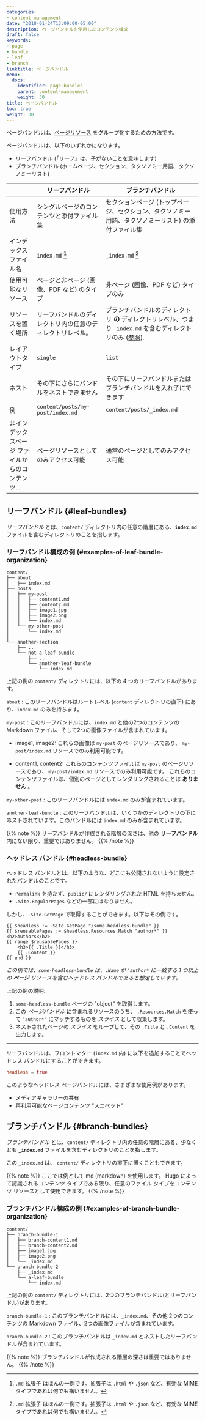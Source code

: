 ```yaml
---
categories:
- content management
date: "2018-01-24T13:09:00-05:00"
description: ページバンドルを使用したコンテンツ構成
draft: false
keywords:
- page
- bundle
- leaf
- branch
linktitle: ページバンドル
menu:
  docs:
    identifier: page-bundles
    parent: content-management
    weight: 30
title: ページバンドル
toc: true
weight: 30
---
```


ページバンドルは、[ページリソース](/content-management/page-resources/) をグループ化するための方法です。

ページバンドルは、以下のいずれかになります。

- リーフバンドル (「リーフ」は、子がないことを意味します)
- ブランチバンドル (ホームページ、セクション、タクソノミー用語、タクソノミーリスト)

|                        | リーフバンドル                           | ブランチバンドル                              |
|------------------------|-----------------------------------------|----------------------------------------------|
| 使用方法                | シングルページのコンテンツと添付ファイル集     | セクションページ (トップページ、セクション、タクソノミー用語、タクソノミーリスト) の添付ファイル集       |
| インデックス ファイル名  | `index.md` [^fn:1]                    | `_index.md` [^fn:1]                |
| 使用可能なリソース       | ページと非ページ (画像、PDF など) のタイプ         | 非ページ (画像、PDF など) タイプのみ        |
| リソースを置く場所       | リーフバンドルのディレクトリ内の任意のディレクトリレベル。 | ブランチバンドルのディレクトリ **の** ディレクトリレベル、つまり `_index.md` を含むディレクトリのみ ([参照](https://discourse.gohugo.io/t/question-about-content-folder-structure/11822/4?u=kaushalmodi)). |
| レイアウトタイプ         | `single`                                | `list`                                      |
| ネスト                  | その下にさらにバンドルをネストできません    | その下にリーフバンドルまたはブランチバンドルを入れ子にできます      |
| 例                      | `content/posts/my-post/index.md`        | `content/posts/_index.md`                 |
| 非インデックスページ ファイルからのコンテンツ... | ページリソースとしてのみアクセス可能    | 通常のページとしてのみアクセス可能     |


## リーフバンドル {#leaf-bundles}

_リーフバンドル_ とは、`content/` ディレクトリ内の任意の階層にある、**`index.md`** ファイルを含むディレクトリのことを指します。

### リーフバンドル構成の例 {#examples-of-leaf-bundle-organization}

```text
content/
├── about
│   ├── index.md
├── posts
│   ├── my-post
│   │   ├── content1.md
│   │   ├── content2.md
│   │   ├── image1.jpg
│   │   ├── image2.png
│   │   └── index.md
│   └── my-other-post
│       └── index.md
│
└── another-section
    ├── ..
    └── not-a-leaf-bundle
        ├── ..
        └── another-leaf-bundle
            └── index.md
```

上記の例の `content/` ディレクトリには、以下の 4 つのリーフバンドルがあります。

`about`
: このリーフバンドルはルートレベル (`content` ディレクトリの直下) にあり、`index.md` のみを持ちます。

`my-post`
: このリーフバンドルには、`index.md` と他の2つのコンテンツの Markdown ファイル、そして2つの画像ファイルが含まれています。

- image1, image2:
これらの画像は `my-post` のページリソースであり、 `my-post/index.md` リソースでのみ利用可能です。

- content1, content2:
これらのコンテンツファイルは `my-post` のページリソースであり、 `my-post/index.md` リソースでのみ利用可能です。
   これらのコンテンツファイルは、個別のページとしてレンダリングされることは **ありません** 。

`my-other-post`
: このリーフバンドルには `index.md` のみが含まれています。

`another-leaf-bundle`
: このリーフバンドルは、いくつかのディレクトリの下にネストされています。このバンドルには `index.md` のみが含まれています。

{{% note %}}
リーフバンドルが作成される階層の深さは、他の **リーフバンドル** 内にない限り、重要ではありません。
{{% /note %}}


### ヘッドレス バンドル {#headless-bundle}

ヘッドレス バンドルとは、以下のような、どこにも公開されないように設定されたバンドルのことです。

- `Permalink` を持たず、`public/` にレンダリングされた HTML を持ちません。
- `.Site.RegularPages` などの一部にはなりません。

しかし、`.Site.GetPage` で取得することができます。以下はその例です。

```go-html-template
{{ $headless := .Site.GetPage "/some-headless-bundle" }}
{{ $reusablePages := $headless.Resources.Match "author*" }}
<h2>Authors</h2>
{{ range $reusablePages }}
    <h3>{{ .Title }}</h3>
    {{ .Content }}
{{ end }}
```

_この例では、`some-headless-bundle` は、`.Name` が `"author*` に一致する 1 つ以上の **ページ** リソースを含むヘッドレス バンドルであると想定しています。_

上記の例の説明::

1. `some-headless-bundle` ページの "object" を取得します。
2. この _ページバンドル_ に含まれるリソースのうち、 `.Resources.Match` を使って `"author*"` にマッチするものを _スライス_ として収集します。
3. ネストされたページの _スライス_ をループして、その `.Title` と `.Content` を出力します。

---

リーフバンドルは、フロントマター (`index.md` 内) に以下を追加することでヘッドレス バンドルにすることができます。

```toml
headless = true
```

このようなヘッドレス ページバンドルには、さまざまな使用例があります。

- メディアギャラリーの共有
- 再利用可能なページコンテンツ "スニペット"

## ブランチバンドル {#branch-bundles}

_ブランチバンドル_ とは、`content/` ディレクトリ内の任意の階層にある、少なくとも **`_index.md`** ファイルを含むディレクトリのことを指します。

この `_index.md` は、 `content/` ディレクトリの直下に置くこともできます。

{{% note %}}
ここでは例として md (markdown) を使用します。 Hugo によって認識されるコンテンツ タイプである限り、任意のファイル タイプをコンテンツ リソースとして使用できます。
{{% /note %}}


### ブランチバンドル構成の例 {#examples-of-branch-bundle-organization}

```text
content/
├── branch-bundle-1
│   ├── branch-content1.md
│   ├── branch-content2.md
│   ├── image1.jpg
│   ├── image2.png
│   └── _index.md
└── branch-bundle-2
    ├── _index.md
    └── a-leaf-bundle
        └── index.md
```

上記の例の `content/` ディレクトリには、2つのブランチバンドル(とリーフバンドル)があります。

`branch-bundle-1`
: このブランチバンドルには、`_index.md`、その他 2つのコンテンツの Markdown ファイル、2つの画像ファイルが含まれています。

`branch-bundle-2`
: このブランチバンドルは `_index.md` とネストしたリーフバンドルが含まれています。

{{% note %}}
ブランチバンドルが作成される階層の深さは重要ではありません。
{{% /note %}}

[^fn:1]: `.md` 拡張子 はほんの一例です。拡張子は `.html` や `.json` など、有効な MIME タイプであれば何でも構いません。
